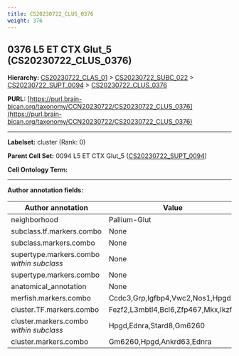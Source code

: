 ```yaml
---
title: CS20230722_CLUS_0376
weight: 376
---
```

## 0376 L5 ET CTX Glut_5 (CS20230722_CLUS_0376)
<b>Hierarchy: </b>
[CS20230722_CLAS_01](../CS20230722_CLAS_01) >
[CS20230722_SUBC_022](../CS20230722_SUBC_022) >
[CS20230722_SUPT_0094](../CS20230722_SUPT_0094) >
[CS20230722_CLUS_0376](../CS20230722_CLUS_0376)

**PURL:** [https://purl.brain-bican.org/taxonomy/CCN20230722/CS20230722_CLUS_0376](https://purl.brain-bican.org/taxonomy/CCN20230722/CS20230722_CLUS_0376)

---


**Labelset:** cluster (Rank: 0)

**Parent Cell Set:** 0094 L5 ET CTX Glut_5 ([CS20230722_SUPT_0094](../CS20230722_SUPT_0094))



**Cell Ontology Term:** 

[MARKER GENES.]: #


---

[TRANSFERRED ANNOTATIONS.]: #


[AUTHOR ANNOTATION FIELDS.]: #


**Author annotation fields:**

| Author annotation | Value |
|-------------------|-------|
|neighborhood|Pallium-Glut|
|subclass.tf.markers.combo|None|
|subclass.markers.combo|None|
|supertype.markers.combo _within subclass_|None|
|supertype.markers.combo|None|
|anatomical_annotation|None|
|merfish.markers.combo|Ccdc3,Grp,Igfbp4,Vwc2,Nos1,Hpgd|
|cluster.TF.markers.combo|Fezf2,L3mbtl4,Bcl6,Zfp467,Mkx,Ikzf2|
|cluster.markers.combo _within subclass_|Hpgd,Ednra,Stard8,Gm6260|
|cluster.markers.combo|Gm6260,Hpgd,Ankrd63,Ednra|
